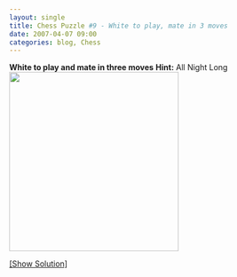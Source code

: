 ```yaml
---
layout: single
title: Chess Puzzle #9 - White to play, mate in 3 moves
date: 2007-04-07 09:00
categories: blog, Chess
---
```

<strong>White to play and mate in three moves</strong>
<strong>Hint:</strong> All Night Long
<a href="/chess-puzzle-7-white-to-play-mate-in-3-moves/">
<img src="http://www.abluestar.com/scripts/chess_image.php?ff=n7/1b1p4/rpk3n1/R2N4/5Q2/8/1r1B4/4K3" height="323" width="305" /></a>
<!--more--><a href="javascript:ReverseContentDisplay('chess_solution')">[Show Solution]</a>
<p id="chess_solution" style="clear: both; padding: 5px; display: none">1.. Ne7+ Nxe7 2. Qc4+ Kd6 3.Bf4++</p>
